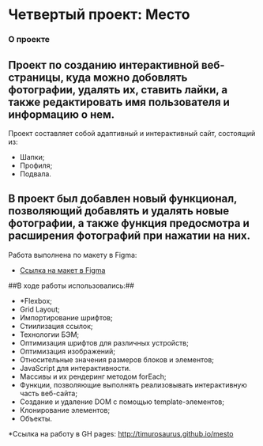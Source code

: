 # Четвертый проект: Место

### О проекте

## Проект по созданию интерактивной веб-страницы, куда можно добовлять фотографии, удалять их, ставить лайки, а также редактировать имя пользователя и информацию о нем. 
Проект составляет собой адаптивный и интерактивный сайт, состоящий из:
* Шапки;
* Профиля;
* Подвала.

## В проект был добавлен новый функционал, позволяющий добавлять и удалять новые фотографии, а также функция предосмотра и расширения фотографий при нажатии на них. 

Работа выполнена по макету в Figma:
* [Ссылка на макет в Figma](https://www.figma.com/file/2cn9N9jSkmxD84oJik7xL7/JavaScript.-Sprint-4?node-id=0%3A1)

##В ходе работы использовались:##
* *Flexbox;
* Grid Layout;
* Импортирование шрифтов;
* Стиилизация ссылок;
* Технологии БЭМ;
* Оптимизация шрифтов для различных устройств;
* Оптимизация изображений;
* Относительные значения размеров блоков и элементов;
* JavaScript для интерактивности.
* Массивы и их рендеринг методом forEach;
* Функции, позволяющие выполнять реализовывать интерактивную часть веб-сайта;
* Создание и удаление DOM с помощью template-элементов;
* Клонирование элементов;
* Объекты.

*Ссылка на работу в GH pages: http://timurosaurus.github.io/mesto 
